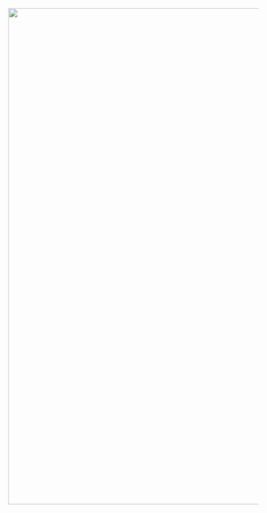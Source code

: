 <img src="https://github.com/AndrewAugusto/Bertoti/blob/main/Padrões%20de%20Projeto/Observer/Diagrama.png" height="1000" width="1000"/>
